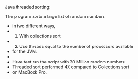 Java threaded sorting:

The program sorts a large list of random numbers
 * in two different ways,
 * 1) With collections.sort
 * 2) Use threads equal to the number of processors available
 * for the JVM.
 *
 * Have test ran the script with 20 Million random numbers.
 * Threaded sort performed 4X compared to Collections sort
 * on MacBook Pro.
